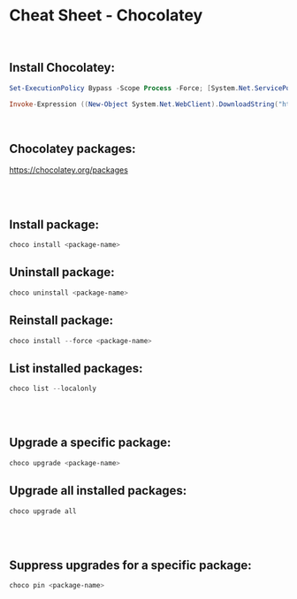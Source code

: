 # Cheat Sheet - Chocolatey

<br>

## Install Chocolatey:
```powershell
Set-ExecutionPolicy Bypass -Scope Process -Force; [System.Net.ServicePointManager]::SecurityProtocol = [System.Net.ServicePointManager]::SecurityProtocol -bor 3072

Invoke-Expression ((New-Object System.Net.WebClient).DownloadString("https://chocolatey.org/install.ps1"))
```

<br>

## Chocolatey packages:
https://chocolatey.org/packages

<br><br>

## Install package:
```powershell
choco install <package-name>
```

## Uninstall package:
```powershell
choco uninstall <package-name>
```

## Reinstall package:
```powershell
choco install --force <package-name>
```

## List installed packages:
```powershell
choco list --localonly
```

<br><br>

## Upgrade a specific package:
```powershell
choco upgrade <package-name>
```

## Upgrade all installed packages:
```powershell
choco upgrade all
```

<br><br>

## Suppress upgrades for a specific package:
```powershell
choco pin <package-name>
```